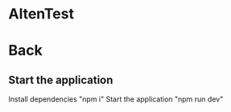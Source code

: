 # AltenTest
# Back
<h2>Start the application</h2>
Install dependencies "npm i"
Start the application "npm run dev"
